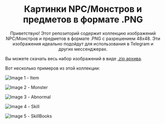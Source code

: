 <h1 style="text-align:center">Картинки NPC/Монстров и предметов в формате .PNG</h1>

<p style="text-align:center">Приветствую! Этот репозиторий содержит коллекцию изображений NPC/Монстров и предметов в формате .PNG с разрешением 48x48. Эти изображения идеально подойдут для использования в Telegram и других мессенджерах.</p>

<p>Вы можете скачать весь набор изображений в виде <a href="https://github.com/Aksel911/R2-Textures/blob/main/%5B48x48%5D%20PNG%20ITEMS%20AND%20MONSTERS%20PICS/%5B48x48%5D%20PNG%20ITEMS%20AND%20MONSTERS%20PICS%20FULL.zip">.zip архива</a>.</p>

<p>Вот несколько примеров из этой коллекции:</p>

![Image 1](https://github.com/Aksel911/R2-Textures/blob/main/%5B48x48%5D%20PNG%20ITEMS%20AND%20MONSTERS%20PICS/item13_288_144.png) - Item

![Image 2](https://github.com/Aksel911/R2-Textures/blob/main/%5B48x48%5D%20PNG%20ITEMS%20AND%20MONSTERS%20PICS/34.png) - Monster

![Image 3](https://github.com/Aksel911/R2-Textures/blob/main/%5B48x48%5D%20PNG%20ITEMS%20AND%20MONSTERS%20PICS/Abnormal01_352_0.png) - Abnormal

![Image 4](https://github.com/Aksel911/R2-Textures/blob/main/%5B48x48%5D%20PNG%20ITEMS%20AND%20MONSTERS%20PICS/skill02_48_0.png) - Skill

![Image 5](https://github.com/Aksel911/R2-Textures/blob/main/%5B48x48%5D%20PNG%20ITEMS%20AND%20MONSTERS%20PICS/skillbooks2_0_432.png) - SkillBooks


